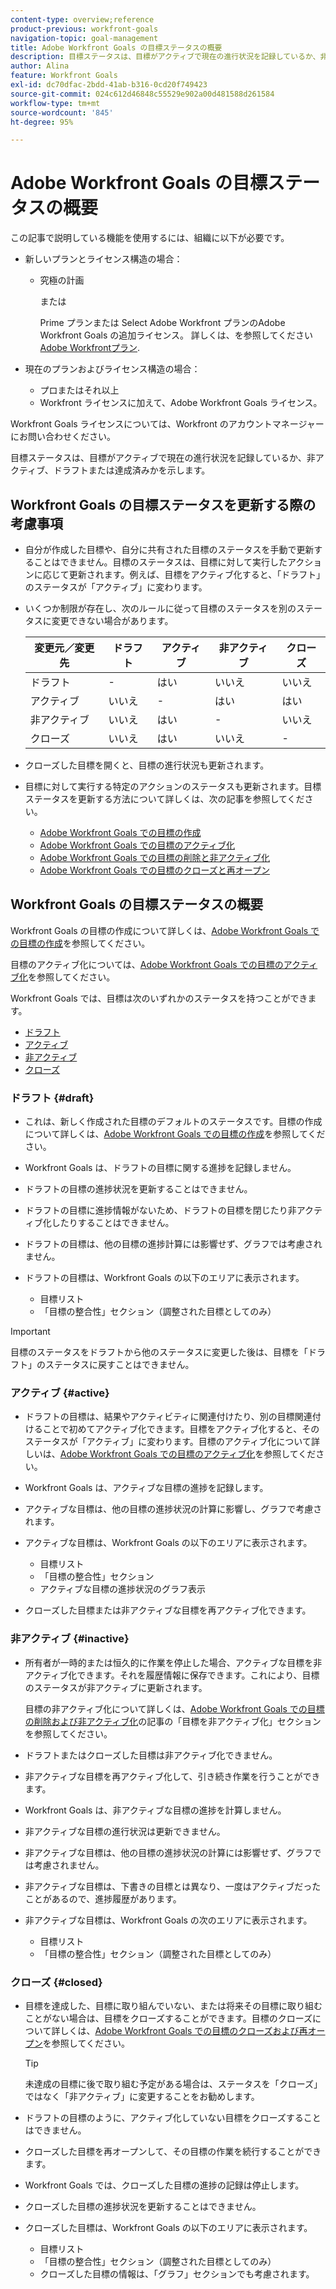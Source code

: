 ```yaml
---
content-type: overview;reference
product-previous: workfront-goals
navigation-topic: goal-management
title: Adobe Workfront Goals の目標ステータスの概要
description: 目標ステータスは、目標がアクティブで現在の進行状況を記録しているか、非アクティブ、ドラフトまたは達成済みかを示します。
author: Alina
feature: Workfront Goals
exl-id: dc70dfac-2bdd-41ab-b316-0cd20f749423
source-git-commit: 024c612d46848c55529e902a00d481588d261584
workflow-type: tm+mt
source-wordcount: '845'
ht-degree: 95%

---
```


# Adobe Workfront Goals の目標ステータスの概要

この記事で説明している機能を使用するには、組織に以下が必要です。

* 新しいプランとライセンス構造の場合：

   * 究極の計画

     または

     Prime プランまたは Select Adobe Workfront プランのAdobe Workfront Goals の追加ライセンス。 詳しくは、を参照してください [Adobe Workfrontプラン](https://www.workfront.com/plans).

* 現在のプランおよびライセンス構造の場合：

   * プロまたはそれ以上
   * Workfront ライセンスに加えて、Adobe Workfront Goals ライセンス。

Workfront Goals ライセンスについては、Workfront のアカウントマネージャーにお問い合わせください。

目標ステータスは、目標がアクティブで現在の進行状況を記録しているか、非アクティブ、ドラフトまたは達成済みかを示します。

## Workfront Goals の目標ステータスを更新する際の考慮事項

* 自分が作成した目標や、自分に共有された目標のステータスを手動で更新することはできません。目標のステータスは、目標に対して実行したアクションに応じて更新されます。例えば、目標をアクティブ化すると、「ドラフト」のステータスが「アクティブ」に変わります。
* いくつか制限が存在し、次のルールに従って目標のステータスを別のステータスに変更できない場合があります。

  | 変更元／変更先 | ドラフト | アクティブ | 非アクティブ | クローズ |
  |---|---|---|---|---|
  | ドラフト | - | はい | いいえ | いいえ |
  | アクティブ | いいえ | - | はい | はい |
  | 非アクティブ | いいえ | はい | - | いいえ |
  | クローズ | いいえ | はい | いいえ | - |

* クローズした目標を開くと、目標の進行状況も更新されます。
* 目標に対して実行する特定のアクションのステータスも更新されます。目標ステータスを更新する方法について詳しくは、次の記事を参照してください。

   * [Adobe Workfront Goals での目標の作成](../../workfront-goals/goal-management/create-goals.md)
   * [Adobe Workfront Goals での目標のアクティブ化](../../workfront-goals/goal-management/activate-goals.md)
   * [Adobe Workfront Goals での目標の削除と非アクティブ化](../../workfront-goals/goal-management/delete-and-deactivate-goals.md)
   * [Adobe Workfront Goals での目標のクローズと再オープン](../../workfront-goals/goal-management/close-and-reopen-goals.md)

## Workfront Goals の目標ステータスの概要

Workfront Goals の目標の作成について詳しくは、[Adobe Workfront Goals での目標の作成](../../workfront-goals/goal-management/create-goals.md)を参照してください。

目標のアクティブ化については、[Adobe Workfront Goals での目標のアクティブ化](../../workfront-goals/goal-management/activate-goals.md)を参照してください。

Workfront Goals では、目標は次のいずれかのステータスを持つことができます。

* [ドラフト](#draft)
* [アクティブ](#active)
* [非アクティブ](#inactive)
* [クローズ](#closed)

### ドラフト {#draft}

* これは、新しく作成された目標のデフォルトのステータスです。目標の作成について詳しくは、[Adobe Workfront Goals での目標の作成](../../workfront-goals/goal-management/create-goals.md)を参照してください。
* Workfront Goals は、ドラフトの目標に関する進捗を記録しません。
* ドラフトの目標の進捗状況を更新することはできません。
* ドラフトの目標に進捗情報がないため、ドラフトの目標を閉じたり非アクティブ化したりすることはできません。
* ドラフトの目標は、他の目標の進捗計算には影響せず、グラフでは考慮されません。
* ドラフトの目標は、Workfront Goals の以下のエリアに表示されます。

   * 目標リスト
   * 「目標の整合性」セクション（調整された目標としてのみ）


>[!IMPORTANT]
>
>目標のステータスをドラフトから他のステータスに変更した後は、目標を「ドラフト」のステータスに戻すことはできません。

### アクティブ {#active}

* ドラフトの目標は、結果やアクティビティに関連付けたり、別の目標関連付けることで初めてアクティブ化できます。目標をアクティブ化すると、そのステータスが「アクティブ」に変わります。目標のアクティブ化について詳しいは、[Adobe Workfront Goals での目標のアクティブ化](../../workfront-goals/goal-management/activate-goals.md)を参照してください。
* Workfront Goals は、アクティブな目標の進捗を記録します。
* アクティブな目標は、他の目標の進捗状況の計算に影響し、グラフで考慮されます。
* アクティブな目標は、Workfront Goals の以下のエリアに表示されます。

   * 目標リスト
   * 「目標の整合性」セクション
   * アクティブな目標の進捗状況のグラフ表示

* クローズした目標または非アクティブな目標を再アクティブ化できます。

### 非アクティブ {#inactive}

* 所有者が一時的または恒久的に作業を停止した場合、アクティブな目標を非アクティブ化できます。それを履歴情報に保存できます。これにより、目標のステータスが非アクティブに更新されます。

  目標の非アクティブ化について詳しくは、[Adobe Workfront Goals での目標の削除および非アクティブ化](../../workfront-goals/goal-management/delete-and-deactivate-goals.md)の記事の「目標を非アクティブ化」セクションを参照してください。

* ドラフトまたはクローズした目標は非アクティブ化できません。
* 非アクティブな目標を再アクティブ化して、引き続き作業を行うことができます。
* Workfront Goals は、非アクティブな目標の進捗を計算しません。
* 非アクティブな目標の進行状況は更新できません。
* 非アクティブな目標は、他の目標の進捗状況の計算には影響せず、グラフでは考慮されません。
* 非アクティブな目標は、下書きの目標とは異なり、一度はアクティブだったことがあるので、進捗履歴があります。
* 非アクティブな目標は、Workfront Goals の次のエリアに表示されます。

   * 目標リスト
   * 「目標の整合性」セクション（調整された目標としてのみ）

### クローズ {#closed}

* 目標を達成した、目標に取り組んでいない、または将来その目標に取り組むことがない場合は、目標をクローズすることができます。目標のクローズについて詳しくは、[Adobe Workfront Goals での目標のクローズおよび再オープン](../../workfront-goals/goal-management/close-and-reopen-goals.md)を参照してください。

  >[!TIP]
  >
  >未達成の目標に後で取り組む予定がある場合は、ステータスを「クローズ」ではなく「非アクティブ」に変更することをお勧めします。

* ドラフトの目標のように、アクティブ化していない目標をクローズすることはできません。
* クローズした目標を再オープンして、その目標の作業を続行することができます。
* Workfront Goals では、クローズした目標の進捗の記録は停止します。
* クローズした目標の進捗状況を更新することはできません。
* クローズした目標は、Workfront Goals の以下のエリアに表示されます。

   * 目標リスト
   * 「目標の整合性」セクション（調整された目標としてのみ）
   * クローズした目標の情報は、「グラフ」セクションでも考慮されます。
